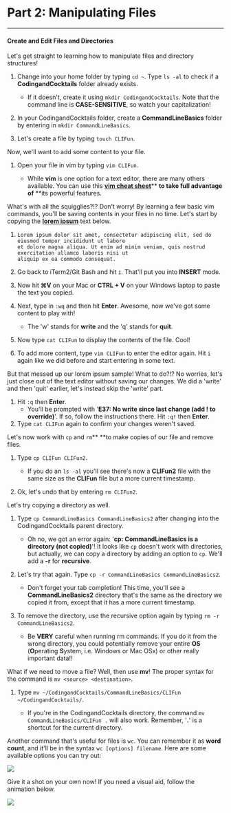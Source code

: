 # Part 2: Manipulating Files

---

#### Create and Edit Files and Directories

Let's get straight to learning how to manipulate files and directory structures!

1. Change into your home folder by typing `cd ~`. Type `ls -al` to check if a **CodingandCocktails** folder already exists.
   * If it doesn't, create it using `mkdir CodingandCocktails`. Note that the command line is **CASE-SENSITIVE**, so watch your capitalization!
2. In your CodingandCocktails folder, create a **CommandLineBasics** folder by entering in `mkdir CommandLineBasics`.

3. Let's create a file by typing `touch CLIFun`.

Now, we'll want to add some content to your file.

1. Open your file in vim by typing `vim CLIFun`.

   * While **vim** is one option for a text editor, there are many others available. You can use this [**vim cheat sheet**](https://vim.rtorr.com/)** **to take full advantage of** **its powerful features.

What's with all the squigglies?!? Don't worry! By learning a few basic vim commands, you'll be saving contents in your files in no time. Let's start by copying the [**lorem ipsum**](https://en.wikipedia.org/wiki/Lorem_ipsum) text below.

1. ```
   Lorem ipsum dolor sit amet, consectetur adipiscing elit, sed do eiusmod tempor incididunt ut labore
   et dolore magna aliqua. Ut enim ad minim veniam, quis nostrud exercitation ullamco laboris nisi ut 
   aliquip ex ea commodo consequat.
   ```
2. Go back to iTerm2/Git Bash and hit `i`. That'll put you into **INSERT** mode.

3. Now hit **⌘V** on your Mac or **CTRL + V** on your Windows laptop to paste the text you copied.

4. Next, type in `:wq` and then hit **Enter**. Awesome, now we've got some content to play with!

   * The 'w' stands for **write** and the 'q' stands for **quit**.

5. Now type `cat CLIFun` to display the contents of the file. Cool!

6. To add more content, type `vim CLIFun` to enter the editor again. Hit `i` again like we did before and start entering in some text.

But that messed up our lorem ipsum sample! What to do?!? No worries, let's just close out of the text editor without saving our changes. We did a 'write' and then 'quit' earlier, let's instead skip the 'write' part.

1. Hit `:q` then **Enter**. 
   * You'll be prompted with '**E37: No write since last change \(add ! to override\)**'. If so, follow the instructions there. Hit `:q!` then **Enter**. 
2. Type `cat CLIFun` again to confirm your changes weren't saved.

Let's now work with `cp` and `rm`** **to make copies of our file and remove files.

1. Type `cp CLIFun CLIFun2`.

   * If you do an `ls -al` you'll see there's now a **CLIFun2** file with the same size as the **CLIFun** file but a more current timestamp.

2. Ok, let's undo that by entering `rm CLIFun2`.

Let's try copying a directory as well.

1. Type `cp CommandLineBasics CommandLineBasics2` after changing into the CodingandCocktails parent directory.

   * Oh no, we got an error again: '**cp: CommandLineBasics is a directory \(not copied\)**'! It looks like `cp` doesn't work with directories, but actually, we can copy a directory by adding an option to `cp`. We'll add a **-r** for **recursive**. 

2. Let's try that again. Type `cp -r CommandLineBasics CommandLineBasics2`.

   * Don't forget your tab completion! This time, you'll see a **CommandLineBasics2** directory that's the same as the directory we copied it from, except that it has a more current timestamp. 

3. To remove the directory, use the recursive option again by typing `rm -r CommandLineBasics2`.

   * Be **VERY** careful when running rm commands. If you do it from  the wrong directory, you could potentially remove your entire **OS** \(**O**perating **S**ystem, i.e. Windows or Mac OSx\) or other really important data!!

What if we need to move a file? Well, then use **mv**! The proper syntax for the command is `mv <source> <destination>`.

1. Type `mv ~/CodingandCocktails/CommandLineBasics/CLIFun ~/CodingandCocktails/`.

   * If you're in the CodingandCocktails directory, the command `mv CommandLineBasics/CLIFun .` will also work. Remember, '**.**' is a shortcut for the current directory.

Another command that's useful for files is `wc`. You can remember it as **word count**, and it'll be in the syntax `wc [options] filename`. Here are some available options you can try out:

![](/images/wc_options.png)

Give it a shot on your own now! If you need a visual aid, follow the animation below.

![](/assets/CLI01.gif)


